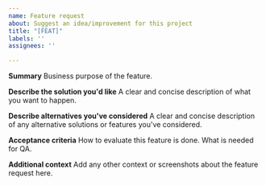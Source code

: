 ```yaml
---
name: Feature request
about: Suggest an idea/improvement for this project
title: "[FEAT]"
labels: ''
assignees: ''

---
```


**Summary**
Business purpose of the feature.

**Describe the solution you'd like**
A clear and concise description of what you want to happen.

**Describe alternatives you've considered**
A clear and concise description of any alternative solutions or features you've considered.

**Acceptance criteria**
How to evaluate this feature is done. What is needed for QA.

**Additional context**
Add any other context or screenshots about the feature request here.
